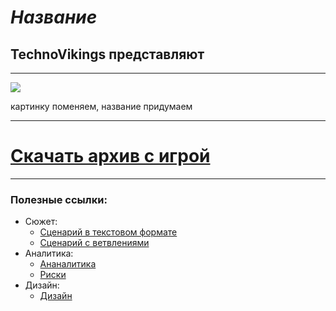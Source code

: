 # *Название*
## TechnoVikings представляют
_____

![](https://ae01.alicdn.com/kf/S3ceb8fa8f3c54476b9816a083deaf6f7h.jpg_640x640Q90.jpg_.webp)

картинку поменяем, название придумаем

____

# [Скачать архив с игрой](https://github.com/tiioll/OPD/raw/main/Relese/%D0%94%D0%B5%D0%BC%D0%BA%D0%B0%201.1.zip)

____

### Полезные ссылки:
+ Сюжет:
  + [Сценарий в текстовом формате](https://vk.com/doc248286284_668483063?hash=WEPpkARtKSnG166Q4deGtvSCVeCw6nHVz7h5ZEZK7po&dl=NDgLE5N9dKyxHCOJZimZBfUmbsVkZk73JF9E4j5iUUD)
  + [Сценарий с ветвлениями](https://miro.com/app/board/uXjVNObAUTY=/)
+ Аналитика:
  + [Ананалитика](https://disk.yandex.ru/d/DqUf-OOtXBP0rQ)
  + [Риски](https://sun9-75.userapi.com/impg/X6-C34E9gZZOZPOfoChWNZ5pA9lp5lBb8KGEww/qBzEBzGIDWs.jpg?size=1280x843&quality=95&sign=e97d986f50d1e342c738e56df45653ca&type=album)
+ Дизайн:
  + [Дизайн](https://drive.google.com/drive/folders/10Fiiq1RgZtsqxtnjm79PjUTOyAXTZ87u)
